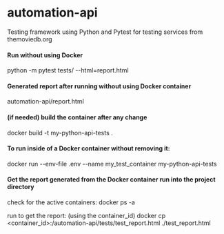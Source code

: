 # automation-api
Testing framework using Python and Pytest for testing services from themoviedb.org

#### Run without using Docker
python -m pytest tests/ --html=report.html

#### Generated report after running without using Docker container
automation-api/report.html

#### (if needed) build the container after any change
docker build -t my-python-api-tests . 

#### To run inside of a Docker container without removing it:
docker run --env-file .env --name my_test_container my-python-api-tests 

#### Get the report generated from the Docker container run into the project directory
check for the active containers:
docker ps -a

run to get the report: (using the container_id)
docker cp <container_id>:/automation-api/tests/test_report.html ./test_report.html
